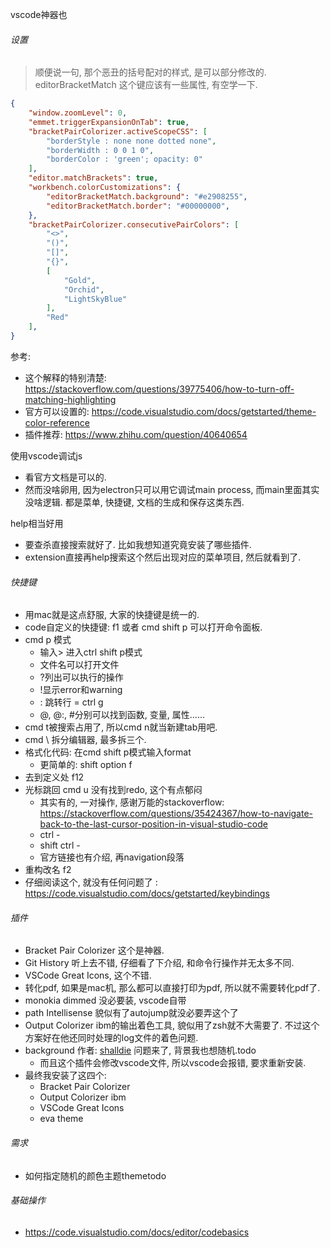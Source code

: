 vscode神器也

###### 设置

> 顺便说一句, 那个恶丑的括号配对的样式, 是可以部分修改的.
> editorBracketMatch 这个键应该有一些属性, 有空学一下.

```json
{
    "window.zoomLevel": 0,
    "emmet.triggerExpansionOnTab": true,
    "bracketPairColorizer.activeScopeCSS": [
        "borderStyle : none none dotted none",
        "borderWidth : 0 0 1 0",
        "borderColor : 'green'; opacity: 0"
    ],
    "editor.matchBrackets": true,
    "workbench.colorCustomizations": { 
        "editorBracketMatch.background": "#e2908255", 
        "editorBracketMatch.border": "#00000000",
    },
    "bracketPairColorizer.consecutivePairColors": [
        "<>",
        "()",
        "[]",
        "{}",
        [
            "Gold",
            "Orchid",
            "LightSkyBlue"
        ],
        "Red"
    ],
}


```

参考:

- 这个解释的特别清楚: https://stackoverflow.com/questions/39775406/how-to-turn-off-matching-highlighting
- 官方可以设置的: https://code.visualstudio.com/docs/getstarted/theme-color-reference
- 插件推荐: https://www.zhihu.com/question/40640654

使用vscode调试js

- 看官方文档是可以的.
- 然而没啥卵用, 因为electron只可以用它调试main process, 而main里面其实没啥逻辑. 都是菜单, 快捷键, 文档的生成和保存这类东西.

help相当好用

- 要查杀直接搜索就好了. 比如我想知道究竟安装了哪些插件.
- extension直接再help搜索这个然后出现对应的菜单项目, 然后就看到了.

###### 快捷键

- 用mac就是这点舒服, 大家的快捷键是统一的.
- code自定义的快捷键: f1 或者 cmd shift p 可以打开命令面板.
- cmd p 模式
  - 输入> 进入ctrl shift p模式
  - 文件名可以打开文件
  - ?列出可以执行的操作
  - !显示error和warning
  - : 跳转行 = ctrl g
  - @, @:, #分别可以找到函数, 变量, 属性......
- cmd t被搜索占用了, 所以cmd n就当新建tab用吧.
- cmd \ 拆分编辑器, 最多拆三个.
- 格式化代码: 在cmd shift p模式输入format
  - 更简单的: shift option f
- 去到定义处 f12
- 光标跳回 cmd u 没有找到redo, 这个有点郁闷
  - 其实有的, 一对操作, 感谢万能的stackoverflow: https://stackoverflow.com/questions/35424367/how-to-navigate-back-to-the-last-cursor-position-in-visual-studio-code
  - ctrl -
  - shift ctrl -
  - 官方链接也有介绍, 再navigation段落
- 重构改名 f2
- 仔细阅读这个, 就没有任何问题了 : https://code.visualstudio.com/docs/getstarted/keybindings

###### 插件

- Bracket Pair Colorizer 这个是神器.
- Git History 听上去不错, 仔细看了下介绍, 和命令行操作并无太多不同. 
- VSCode Great Icons, 这个不错.
- 转化pdf, 如果是mac机, 那么都可以直接打印为pdf, 所以就不需要转化pdf了.
- monokia dimmed 没必要装, vscode自带
- path Intellisense 貌似有了autojump就没必要弄这个了
- Output Colorizer ibm的输出着色工具, 貌似用了zsh就不大需要了. 不过这个方案好在他还同时处理的log文件的着色问题.
- background 作者: [shalldie](https://marketplace.visualstudio.com/publishers/shalldie) 问题来了, 背景我也想随机.todo
  - 而且这个插件会修改vscode文件, 所以vscode会报错, 要求重新安装.
- 最终我安装了这四个:
  - Bracket Pair Colorizer
  - Output Colorizer ibm
  - VSCode Great Icons
  - eva theme

###### 需求

- 如何指定随机的颜色主题themetodo

###### 基础操作

- https://code.visualstudio.com/docs/editor/codebasics